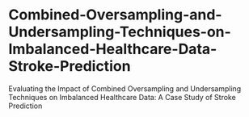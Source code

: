 # Combined-Oversampling-and-Undersampling-Techniques-on-Imbalanced-Healthcare-Data-Stroke-Prediction
Evaluating the Impact of Combined Oversampling and Undersampling Techniques on Imbalanced Healthcare Data: A Case Study of Stroke Prediction
